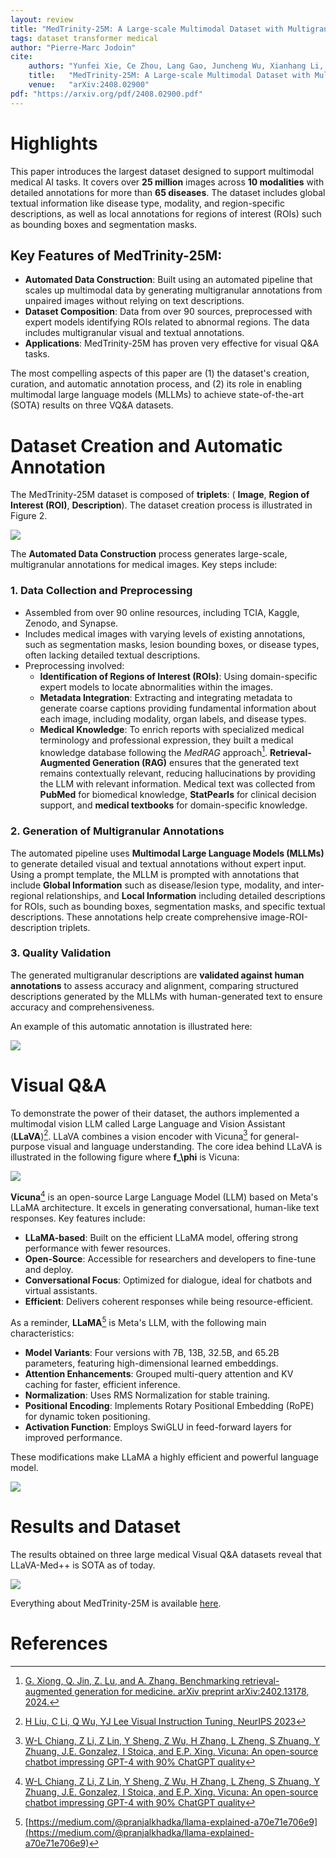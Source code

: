 ```yaml
---
layout: review
title: "MedTrinity-25M: A Large-scale Multimodal Dataset with Multigranular Annotations for Medicine"
tags: dataset transformer medical
author: "Pierre-Marc Jodoin"
cite:
    authors: "Yunfei Xie, Ce Zhou, Lang Gao, Juncheng Wu, Xianhang Li, Hong-Yu Zhou, Sheng Liu, Lei Xing, James Zou, Cihang Xie, Yuyin Zhou"
    title:   "MedTrinity-25M: A Large-scale Multimodal Dataset with Multigranular Annotations for Medicine"
    venue:   "arXiv:2408.02900"
pdf: "https://arxiv.org/pdf/2408.02900.pdf"
---
```



# Highlights

This paper introduces the largest dataset designed to support multimodal medical AI tasks. It covers over **25 million** images across **10 modalities** with detailed annotations for more than **65 diseases**. The dataset includes global textual information like disease type, modality, and region-specific descriptions, as well as local annotations for regions of interest (ROIs) such as bounding boxes and segmentation masks.

## Key Features of MedTrinity-25M:

- **Automated Data Construction**: Built using an automated pipeline that scales up multimodal data by generating multigranular annotations from unpaired images without relying on text descriptions.
- **Dataset Composition**: Data from over 90 sources, preprocessed with expert models identifying ROIs related to abnormal regions. The data includes multigranular visual and textual annotations.
- **Applications**: MedTrinity-25M has proven very effective for visual Q&A tasks.

The most compelling aspects of this paper are (1) the dataset's creation, curation, and automatic annotation process, and (2) its role in enabling multimodal large language models (MLLMs) to achieve state-of-the-art (SOTA) results on three VQ&A datasets.

# Dataset Creation and Automatic Annotation

The MedTrinity-25M dataset is composed of **triplets**: ( **Image**, **Region of Interest (ROI)**, **Description**). The dataset creation process is illustrated in Figure 2.

![](/article/images/medtrinity/sc01.jpeg)

The **Automated Data Construction** process generates large-scale, multigranular annotations for medical images. Key steps include:

### 1. Data Collection and Preprocessing
- Assembled from over 90 online resources, including TCIA, Kaggle, Zenodo, and Synapse.
- Includes medical images with varying levels of existing annotations, such as segmentation masks, lesion bounding boxes, or disease types, often lacking detailed textual descriptions.
- Preprocessing involved:
  - **Identification of Regions of Interest (ROIs)**: Using domain-specific expert models to locate abnormalities within the images.
  - **Metadata Integration**: Extracting and integrating metadata to generate coarse captions providing fundamental information about each image, including modality, organ labels, and disease types.
  - **Medical Knowledge**: To enrich reports with specialized medical terminology and professional expression, they built a medical knowledge database following the *MedRAG* approach[^1]. **Retrieval-Augmented Generation (RAG)** ensures that the generated text remains contextually relevant, reducing hallucinations by providing the LLM with relevant information. Medical text was collected from **PubMed** for biomedical knowledge, **StatPearls** for clinical decision support, and **medical textbooks** for domain-specific knowledge.

### 2. Generation of Multigranular Annotations
The automated pipeline uses **Multimodal Large Language Models (MLLMs)** to generate detailed visual and textual annotations without expert input. Using a prompt template, the MLLM is prompted with annotations that include **Global Information** such as disease/lesion type, modality, and inter-regional relationships, and **Local Information** including detailed descriptions for ROIs, such as bounding boxes, segmentation masks, and specific textual descriptions. These annotations help create comprehensive image-ROI-description triplets.

### 3. Quality Validation
The generated multigranular descriptions are **validated against human annotations** to assess accuracy and alignment, comparing structured descriptions generated by the MLLMs with human-generated text to ensure accuracy and comprehensiveness.

An example of this automatic annotation is illustrated here:

![](/article/images/medtrinity/sc02.jpeg)

# Visual Q&A

To demonstrate the power of their dataset, the authors implemented a multimodal vision LLM called Large Language and Vision Assistant (**LLaVA**)[^2]. LLaVA combines a vision encoder with Vicuna[^3] for general-purpose visual and language understanding. The core idea behind LLaVA is illustrated in the following figure where **f_\phi** is Vicuna:

![](/article/images/medtrinity/sc03.jpeg)

**Vicuna**[^3] is an open-source Large Language Model (LLM) based on Meta's LLaMA architecture. It excels in generating conversational, human-like text responses. Key features include:
- **LLaMA-based**: Built on the efficient LLaMA model, offering strong performance with fewer resources.
- **Open-Source**: Accessible for researchers and developers to fine-tune and deploy.
- **Conversational Focus**: Optimized for dialogue, ideal for chatbots and virtual assistants.
- **Efficient**: Delivers coherent responses while being resource-efficient.

As a reminder, **LLaMA**[^4] is Meta's LLM, with the following main characteristics:
- **Model Variants**: Four versions with 7B, 13B, 32.5B, and 65.2B parameters, featuring high-dimensional learned embeddings.
- **Attention Enhancements**: Grouped multi-query attention and KV caching for faster, efficient inference.
- **Normalization**: Uses RMS Normalization for stable training.
- **Positional Encoding**: Implements Rotary Positional Embedding (RoPE) for dynamic token positioning.
- **Activation Function**: Employs SwiGLU in feed-forward layers for improved performance.

These modifications make LLaMA a highly efficient and powerful language model.

![](/article/images/medtrinity/sc05.jpeg)

# Results and Dataset

The results obtained on three large medical Visual Q&A datasets reveal that LLaVA-Med++ is SOTA as of today.

![](/article/images/medtrinity/sc04.jpeg)

Everything about MedTrinity-25M is available [here](https://github.com/UCSC-VLAA/MedTrinity-25M).

# References

[^1]: [G. Xiong, Q. Jin, Z. Lu, and A. Zhang. Benchmarking retrieval-augmented generation for medicine. arXiv preprint arXiv:2402.13178, 2024.](https://arxiv.org/pdf/2402.13178)
[^2]: [H Liu, C Li, Q Wu, YJ Lee Visual Instruction Tuning, NeurIPS 2023](https://llava-vl.github.io/)
[^3]: [W-L Chiang, Z Li, Z Lin, Y Sheng, Z Wu, H Zhang, L Zheng, S Zhuang, Y Zhuang, J.E. Gonzalez, I Stoica, and E.P. Xing. Vicuna: An open-source chatbot impressing GPT-4 with 90% ChatGPT quality](https://lmsys.org/blog/2023-03-30-vicuna/)
[^4]: [https://medium.com/@pranjalkhadka/llama-explained-a70e71e706e9](https://medium.com/@pranjalkhadka/llama-explained-a70e71e706e9)






